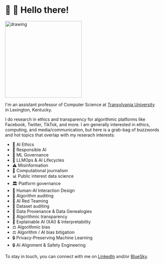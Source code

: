 # 👋 🙂 Hello there!
<img src="https://user-images.githubusercontent.com/576907/188191438-0aa3bb86-ef94-4367-a924-f97f05f120c0.jpeg" alt="drawing" width="250"/>

I'm an assistant professor of Computer Science at <a href="https://www.transy.edu/academics/program/computer-science/">Transylvania University</a> in Lexington, Kentucky.

I do research in ethics and transparency for algorithmic platforms like Facebook, Twitter, TikTok, and more. I am generally interested in ethics, computing, and media/communication, but here is a grab-bag of buzzwords and hot topics that overlap with my reserach interests:
* 🤖 AI Ethics
* 🤖 Responsible AI
* 🤖 ML Governance
* 🤖 LLMOps & AI Lifecycles
* ⚠️ Misinformation
* 📰 Computational journalism
* 📊 Public interest data science
* 🏛 Platform governance
* 📱 Human-AI Interaction Design
* 🔬 Algorithm auditing
* 🔬 AI Red Teaming
* 🧾 Dataset auditing
* 🧾 Data Provenance & Data Genealogies
* 🔎 Algorithmic transparency
* 🔎 Explainable AI (XAI) & Interpretability
* ⚖️ Algorithmic bias
* ⚖️ Algorithm / AI bias bitigation
* 🔒 Privacy-Preserving Machine Learning
* 🔒 AI Alignment & Safety Engineering

To stay in touch, you can connect with me on <a rel="me" href="[https://hci.social/@jackbandy](https://www.linkedin.com/in/jackbandy/)">LinkedIn</a> and/or [BlueSky]([https://twitter.com/jackbandy](https://bsky.app/profile/jackbandy.com)).

<!--
**jackbandy/jackbandy** is a ✨ _special_ ✨ repository because its `README.md` (this file) appears on your GitHub profile.

Here are some ideas to get you started:

- 🔭 I’m currently working on ...
- 🌱 I’m currently learning ...
- 👯 I’m looking to collaborate on ...
- 🤔 I’m looking for help with ...
- 💬 Ask me about ...
- 📫 How to reach me: ...
- 😄 Pronouns: ...
- ⚡ Fun fact: ...
-->
